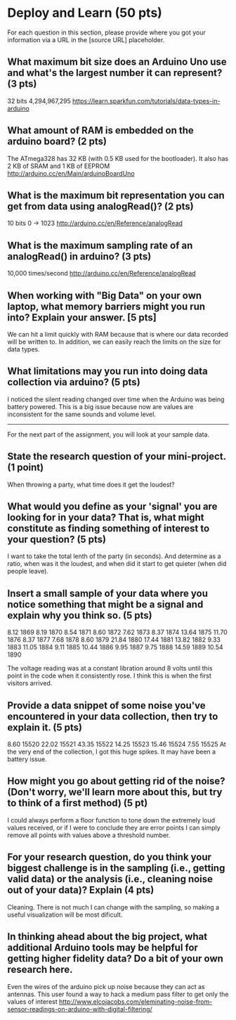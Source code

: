 Deploy and Learn (50 pts)
========

For each question in this section, please provide where you got your information via a URL in the [source URL] placeholder.  

## What maximum bit size does an Arduino Uno use and what's the largest number it can represent? (3 pts)

32 bits
4,294,967,295
https://learn.sparkfun.com/tutorials/data-types-in-arduino

## What amount of RAM is embedded on the arduino board? (2 pts)
The ATmega328 has 32 KB (with 0.5 KB used for the bootloader). 
It also has 2 KB of SRAM and 1 KB of EEPROM
http://arduino.cc/en/Main/arduinoBoardUno

## What is the maximum bit representation you can get from data using analogRead()?   (2 pts)
10 bits
0 -> 1023
http://arduino.cc/en/Reference/analogRead

## What is the maximum sampling rate of an analogRead() in arduino? (3 pts)
10,000 times/second
http://arduino.cc/en/Reference/analogRead

## When working with "Big Data" on your own laptop, what memory barriers might you run into?  Explain your answer. [5 pts]
We can hit a limit quickly with RAM because that is where our data recorded will be written to. In addition, we can easily reach the limits on the size for data types. 


## What limitations may you run into doing data collection via arduino? (5 pts)
I noticed the silent reading changed over time when the Arduino was being battery powered. This is a big issue because now are values are inconsistent for the same sounds and volume level.

--------------------

For the next part of the assignment, you will look at your sample data.

## State the research question of your mini-project. (1 point)
When throwing a party, what time does it get the loudest?

## What would you define as your 'signal' you are looking for in your data?  That is, what might constitute as finding something of interest to your question? (5 pts)
I want to take the total lenth of the party (in seconds). And determine as a ratio, when was it the loudest, and when did it start to get quieter (when did people leave).

## Insert a small sample of your data where you notice something that might be a signal and explain why you think so. (5 pts)
8.12	1869
8.19	1870
8.54	1871
8.60	1872
7.62	1873
8.37	1874
13.64	1875
11.70	1876
8.37	1877
7.68	1878
8.60	1879
21.84	1880
17.44	1881
13.82	1882
9.33	1883
11.05	1884
9.11	1885
10.44	1886
9.95	1887
9.75	1888
14.59	1889
10.54	1890

The voltage reading was at a constant libration around 8 volts until this point in the code when it consistently rose. I think this is when the first visitors arrived.

## Provide a data snippet of some noise you've encountered in your data collection, then try to explain it. (5 pts)  
8.60	15520
22.02	15521
43.35	15522
14.25	15523
15.46	15524
7.55	15525
At the very end of the collection, I got this huge spikes. It may have been a battery issue.

## How might you go about getting rid of the noise? (Don't worry, we'll learn more about this, but try to think of a first method) (5 pt)
I could always perform a floor function to tone down the extremely loud values received, or if I were to conclude they are error points I can simply remove all points with values above a threshold number.


## For your research question, do you think your biggest challenge is in the sampling (i.e., getting valid data) or the analysis (i.e., cleaning noise out of your data)?  Explain (4 pts)
Cleaning. There is not much I can change with the sampling, so making a useful visualization will be most dificult.


## In thinking ahead about the big project, what additional Arduino tools may be helpful for getting higher fidelity data?  Do a bit of your own research here.

Even the wires of the arduino pick up noise because they can act as antennas. This user found a way to hack a medium pass filter to get only the values of interest http://www.elcojacobs.com/eleminating-noise-from-sensor-readings-on-arduino-with-digital-filtering/
